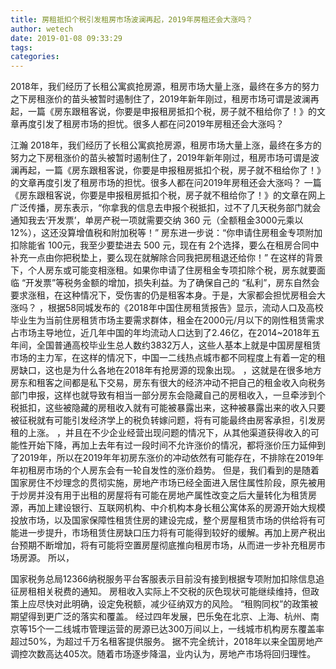 ```yaml
---
title: 房租抵扣个税引发租房市场波澜再起，2019年房租还会大涨吗？
author: wetech
date: 2019-01-08 09:33:29
tags: 
categories: 
---
```

2018年，我们经历了长租公寓疯抢房源，租房市场大量上涨，最终在多方的努力之下房租涨价的苗头被暂时遏制住了，2019年新年刚过，租房市场可谓是波澜再起，一篇《房东跟租客说，你要是申报租房抵扣个税，房子就不租给你了！》的文章再度引发了租房市场的担忧。很多人都在问2019年房租还会大涨吗？
<!-- more -->
江瀚
2018年，我们经历了长租公寓疯抢房源，租房市场大量上涨，最终在多方的努力之下房租涨价的苗头被暂时遏制住了，2019年新年刚过，租房市场可谓是波澜再起，一篇《房东跟租客说，你要是申报租房抵扣个税，房子就不租给你了！》的文章再度引发了租房市场的担忧。很多人都在问2019年房租还会大涨吗？
一篇《房东跟租客说，你要是申报租房抵扣个税，房子就不租给你了！》的文章在网上广泛传播，房东表示，“你拿我的信息去申报个税抵扣，过不了几天税务部门就会通知我去‘开发票’，单房产税一项就需要交纳 360 元（全额租金3000元乘以12%），这还没算增值税和附加税等！”
房东进一步说：“你申请住房租金专项附加扣除能省 100元，我至少要垫进去 500 元，现在有 2个选择，要么在租房合同中补充一点由你把税垫上，要么现在就解除合同我把房租退还给你！”
在这样的背景下，个人房东或可能变相涨租。如果你申请了住房租金专项扣除个税，房东就要面临 “开发票”等税务金额的增加，损失利益。为了确保自己的 “私利”，房东自然会要求涨租，在这种情况下，受伤害的仍是租客本身。于是，大家都会担忧房租会大涨吗？
，根据58同城发布的《2018年中国住房租赁报告》显示，流动人口及高校毕业生为当前住房租赁市场主要需求群体，租金在2000元/月以下的刚性租赁需求占市场主导地位，近几年中国的年均流动人口达到了2.46亿，在2014~2018年五年间，全国普通高校毕业生总人数约3832万人，这些人基本上就是中国房屋租赁市场的主力军，在这样的情况下，中国一二线热点城市都不同程度上有着一定的租房缺口，这也是为什么各地在2018年有抢房源的现象出现。
，这就是在很多地方房东和租客之间都是私下交易，房东有很大的经济冲动不把自己的租金收入向税务部门申报，这样也就导致有相当一部分房东会隐藏自己的房租收入，一旦牵涉到个税抵扣，这些被隐藏的房租收入就有可能被暴露出来，这种被暴露出来的收入只要被征税就有可能引发经济学上的税负转嫁问题，将有可能最终由房客承担，引发房租的上涨。
，并且在不少企业经营出现问题的情况下，从其他渠道获得收入的可能性开始下降，再加上去年有过一段时间不允许涨价的情况，都将涨价压力延伸到了2019年，所以在2019年年初房东涨价的冲动依然有可能存在，不排除在2019年年初租房市场的个人房东会有一轮自发性的涨价趋势。
但是，我们看到的是随着国家房住不炒理念的贯彻实施，房地产市场已经全面进入居住属性阶段，原先被用于炒房并没有用于出租的房屋将有可能在房地产属性改变之后大量转化为租赁房源，再加上建设银行、互联网机构、中介机构本身长租公寓体系的房源开始大规模投放市场，以及国家保障性租赁住房的建设完成，整个房屋租赁市场的供给将有可能进一步提升，市场租赁住房缺口压力将有可能得到较好的缓解。再加上房产税出台预期不断增加，将有可能将空置房屋彻底推向租房市场，从而进一步补充租房市场房源。
所以，
 
 
国家税务总局12366纳税服务平台客服表示目前没有接到根据专项附加扣除信息追征房租相关税费的通知。
房租收入实际上不交税的灰色现状可能继续维持，但政策上应尽快对此明确，设定免税额，减少征纳双方的风险。
“租购同权”的政策被期望得到更广泛的落实和覆盖。
经过四年发展，巴乐兔在北京、上海、杭州、南京等15个一二线城市管理运营的房源已达300万间以上，一线城市机构房东覆盖率超过50%，为超过千万名租客提供服务。
据不完全统计，2018年以来全国房地产调控次数高达405次。随着市场逐步降温，业内认为，房地产市场将回归理性。
